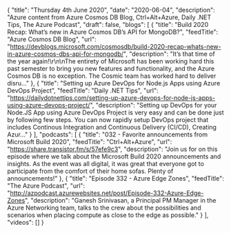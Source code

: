 {
  "title": "Thursday 4th June 2020",
  "date": "2020-06-04",
  "description": "Azure content from Azure Cosmos DB Blog, Ctrl+Alt+Azure, Daily .NET Tips, The Azure Podcast",
  "draft": false,
  "blogs": [
    {
      "title": "Build 2020 Recap: What’s new in Azure Cosmos DB’s API for MongoDB?",
      "feedTitle": "Azure Cosmos DB Blog",
      "url": "https://devblogs.microsoft.com/cosmosdb/build-2020-recap-whats-new-in-azure-cosmos-dbs-api-for-mongodb/",
      "description": "It’s that time of the year again!\r\n\nThe entirety of Microsoft has been working hard this past semester to bring you new features and functionality, and the Azure Cosmos DB is no exception. The Cosmic team has worked hard to deliver disru..."
    },
    {
      "title": "Setting up Azure DevOps for Node.js Apps using Azure DevOps Project",
      "feedTitle": "Daily .NET Tips",
      "url": "https://dailydotnettips.com/setting-up-azure-devops-for-node-js-apps-using-azure-devops-project/",
      "description": "Setting up DevOps for your Node.JS App using Azure DevOps Project is very easy and can be done just by following few steps. You can now rapidly setup DevOps project that includes Continous Integration and Continuous Delivery (CI/CD), Creating Azur..."
    }
  ],
  "podcasts": [
    {
      "title": "032 - Favorite announcements from Microsoft Build 2020",
      "feedTitle": "Ctrl+Alt+Azure",
      "url": "https://share.transistor.fm/s/57efe9c3",
      "description": "Join us for on this episode where we talk about the Microsoft Build 2020 announcements and insights. As the event was all digital, it was great that everyone got to participate from the comfort of their home sofas. Plenty of announcements!"
    },
    {
      "title": "Episode 332 - Azure Edge Zones",
      "feedTitle": "The Azure Podcast",
      "url": "http://azpodcast.azurewebsites.net/post/Episode-332-Azure-Edge-Zones",
      "description": "Ganesh Srinivasan, a Principal PM Manager in the Azure Networking team, talks to the crew about the possibilities and scenarios when placing compute as close to the edge as possible."
    }
  ],
  "videos": []
}